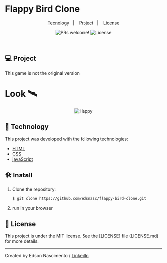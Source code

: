 
# Flappy Bird Clone


<p align="center">
  <a href="#-tecnology">Tecnology</a>&nbsp;&nbsp;&nbsp;|&nbsp;&nbsp;&nbsp;
  <a href="#-project">Project</a>&nbsp;&nbsp;&nbsp;|&nbsp;&nbsp;&nbsp;
  <a href="#-license">License</a>
</p>

<p align="center">
 <img src="https://img.shields.io/static/v1?label=PRs&message=welcome&color=15C3D6&labelColor=000000" alt="PRs welcome!" />

  <img alt="License" src="https://img.shields.io/static/v1?label=license&message=MIT&color=15C3D6&labelColor=000000">
</p>

<br>

## 💻 Project

This game is not the original version

# Look 🛰

<p align="center">
  <img alt="Happy" src="https://media.giphy.com/media/LU7TVQNtSVzD45CGmD/giphy.gif">
</p>

## 🚀 Technology

This project was developed with the following technologies:

- [HTML](https://html.com/)
- [CSS](https://www.w3schools.com/css/css_website_layout.asp)
- [javaScript](https://www.javascript.com/)

## 🛠 Install

1. Clone the repository:

   ```bash
   $ git clone https://github.com/edsnasc/flappy-bird-clone.git
   ```
2. run in your browser   

## 📝 License

This project is under the MIT license. See the [LICENSE] file (LICENSE.md) for more details.

---

Created by Edson Nascimento / [LinkedIn](https://www.linkedin.com/in/edson-nascimento-5783681aa/)
